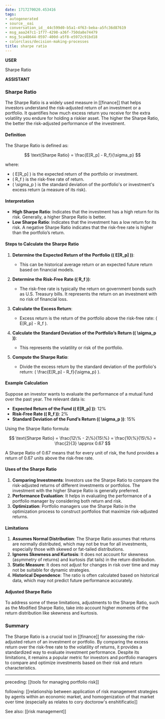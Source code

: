 ```yaml
---
date: 1717270020.453416
tags:
- autogenerated
- source__oai
- conversation_id__44c599d0-b5a1-4f63-beba-a5fc36d87619
- msg_aaa247c1-1f77-4298-a36f-750da8e74479
- msg_5ca48644-0597-400d-a5f8-e5972c91bd18
- colorclass/decision-making-processes
title: sharpe ratio
---
```


**USER**

Sharpe Ratio


**ASSISTANT**

### Sharpe Ratio

The Sharpe Ratio is a widely used measure in [[finance]] that helps investors understand the risk-adjusted return of an investment or a portfolio. It quantifies how much excess return you receive for the extra volatility you endure for holding a riskier asset. The higher the Sharpe Ratio, the better the risk-adjusted performance of the investment.

#### Definition

The Sharpe Ratio is defined as:

$$ \text{Sharpe Ratio} = \frac{E[R_p] - R_f}{\sigma_p} $$

where:
- \( E[R_p] \) is the expected return of the portfolio or investment.
- \( R_f \) is the risk-free rate of return.
- \( \sigma_p \) is the standard deviation of the portfolio's or investment's excess return (a measure of its risk).

#### Interpretation

- **High Sharpe Ratio**: Indicates that the investment has a high return for its risk. Generally, a higher Sharpe Ratio is better.
- **Low Sharpe Ratio**: Indicates that the investment has a low return for its risk. A negative Sharpe Ratio indicates that the risk-free rate is higher than the portfolio’s return.

#### Steps to Calculate the Sharpe Ratio

1. **Determine the Expected Return of the Portfolio (\( E[R_p] \))**:
   - This can be historical average return or an expected future return based on financial models.
   
2. **Determine the Risk-Free Rate (\( R_f \))**:
   - The risk-free rate is typically the return on government bonds such as U.S. Treasury bills. It represents the return on an investment with no risk of financial loss.
   
3. **Calculate the Excess Return**:
   - Excess return is the return of the portfolio above the risk-free rate: \( E[R_p] - R_f \).
   
4. **Calculate the Standard Deviation of the Portfolio’s Return (\( \sigma_p \))**:
   - This represents the volatility or risk of the portfolio.

5. **Compute the Sharpe Ratio**:
   - Divide the excess return by the standard deviation of the portfolio's return: \( \frac{E[R_p] - R_f}{\sigma_p} \).

#### Example Calculation

Suppose an investor wants to evaluate the performance of a mutual fund over the past year. The relevant data is:
- **Expected Return of the Fund (\( E[R_p] \))**: 12%
- **Risk-Free Rate (\( R_f \))**: 2%
- **Standard Deviation of the Fund’s Return (\( \sigma_p \))**: 15%

Using the Sharpe Ratio formula:

$$ \text{Sharpe Ratio} = \frac{12\% - 2\%}{15\%} = \frac{10\%}{15\%} = \frac{2}{3} \approx 0.67 $$

A Sharpe Ratio of 0.67 means that for every unit of risk, the fund provides a return of 0.67 units above the risk-free rate.

#### Uses of the Sharpe Ratio

1. **Comparing Investments**: Investors use the Sharpe Ratio to compare the risk-adjusted returns of different investments or portfolios. The investment with the higher Sharpe Ratio is generally preferred.
2. **Performance Evaluation**: It helps in evaluating the performance of a portfolio manager by considering both return and risk.
3. **Optimization**: Portfolio managers use the Sharpe Ratio in the optimization process to construct portfolios that maximize risk-adjusted returns.

#### Limitations

1. **Assumes Normal Distribution**: The Sharpe Ratio assumes that returns are normally distributed, which may not be true for all investments, especially those with skewed or fat-tailed distributions.
2. **Ignores Skewness and Kurtosis**: It does not account for skewness (asymmetry of returns) and kurtosis (fat tails) in the return distribution.
3. **Static Measure**: It does not adjust for changes in risk over time and may not be suitable for dynamic strategies.
4. **Historical Dependence**: The ratio is often calculated based on historical data, which may not predict future performance accurately.

#### Adjusted Sharpe Ratio

To address some of these limitations, adjustments to the Sharpe Ratio, such as the Modified Sharpe Ratio, take into account higher moments of the return distribution like skewness and kurtosis.

### Summary

The Sharpe Ratio is a crucial tool in [[finance]] for assessing the risk-adjusted return of an investment or portfolio. By comparing the excess return over the risk-free rate to the volatility of returns, it provides a standardized way to evaluate investment performance. Despite its limitations, it remains a popular metric for investors and portfolio managers to compare and optimize investments based on their risk and return characteristics.


---

preceding: [[tools for managing portfolio risk]]  


following: [[relationship between application of risk management strategies by agents within an economic market, and homogenization of that market over time (especially as relates to cory doctorow's enshitificatio]]

See also: [[risk management]]